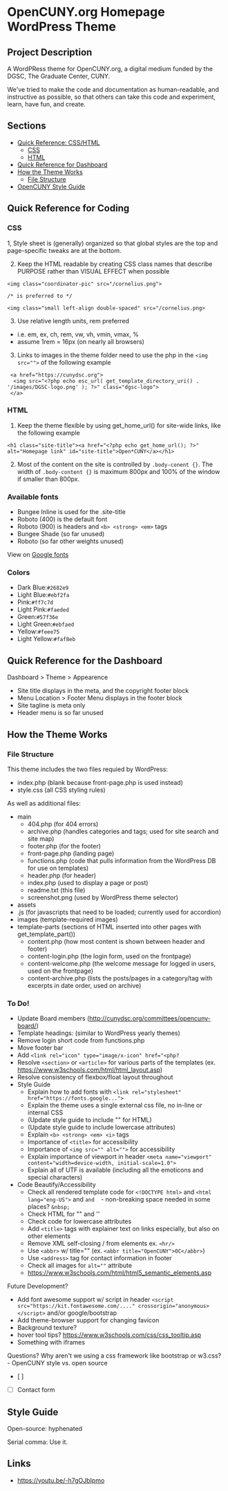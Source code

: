 # OpenCUNY.org Homepage WordPress Theme

## Project Description

A WordPRess theme for OpenCUNY.org, a digital medium funded by the DGSC, The Graduate Center, CUNY.

We've tried to make the code and documentation as human-readable, and instructive as possible, so that others can take this code and experiment, learn, have fun, and create. 

## Sections
- [Quick Reference: CSS/HTML](#quick-reference-for-coding)
  - [CSS](#CSS)
  - [HTML](#HTML)
- [Quick Reference for Dashboard](#quick-reference-for-dashboard) 
- [How the Theme Works](#how-the-theme-works)
  - [File Structure](#file-structure)
- [OpenCUNY Style Guide](#style-guide)
  
## Quick Reference for Coding

### CSS
1, Style sheet is (generally) organized so that global styles are the top and page-specific tweaks are at the bottom. 

2. Keep the HTML readable by creating CSS class names that describe PURPOSE rather than VISUAL EFFECT when possible 
```
<img class="coordinator-pic" src="/cornelius.png">

/* is preferred to */
  
<img class="small left-align double-spaced" src="/cornelius.png>
```
3. Use relative length units, rem preferred 
  - i.e. em, ex, ch, rem, vw, vh, vmin, vmax, %
  - assume 1rem = 16px (on nearly all browsers)

3. Links to images in the theme folder need to use the php in the `<img src="">` of the following example
```
 <a href="https://cunydsc.org">
  <img src="<?php echo esc_url( get_template_directory_uri() . '/images/DGSC-logo.png' ); ?>" class="dgsc-logo">
 </a>
```
### HTML
1. Keep the theme flexible by using get_home_url() for site-wide links, like the following example
```
<h1 class="site-title"><a href="<?php echo get_home_url(); ?>" alt="Homepage link" id="site-title">Open*CUNY</a></h1>
```
2. Most of the content on the site is controlled by `.body-conent {}`.
The width of `.body-content {}` is maximum 800px and 100% of the window if smaller than 800px.

### Available fonts
- Bungee Inline is used for the .site-title
- Roboto (400) is the default font
- Roboto (900) is headers and `<b> <strong> <em>` tags
- Bungee Shade (so far unused)
- Roboto (so far other weights unused)

View on [Google fonts](https://fonts.google.com/share?selection.family=Bungee%20Inline%7CBungee%20Shade%7CRoboto:ital,wght@0,100;0,400;0,700;0,900;1,100;1,400;1,700;1,900)

### Colors
- Dark Blue:`#2682e9`
- Light Blue:`#ebf2fa`
- Pink:`#ff7c7d`
- Light Pink:`#faeded`
- Green:`#57f36e`
- Light Green:`#ebfaed`
- Yellow:`#feee75`
- Light Yellow:`#faf8eb`
 

## Quick Reference for the Dashboard
Dashboard > Theme > Appearence
- Site title displays in the meta, and the copyright footer block
- Menu Location > Footer Menu displays in the footer block
- Site tagline is meta only
- Header menu is so far unused

## How the Theme Works
### File Structure

This theme includes the two files requied by WordPress:
- index.php (blank because front-page.php is used instead)
- style.css (all CSS styling rules)

As well as additional files:

- main
  - 404.php (for 404 errors)
  - archive.php (handles categories and tags; used for site search and site map)
  - footer.php (for the footer)
  - front-page.php (landing page)
  - functions.php (code that pulls information from the WordPress DB for use on templates)
  - header.php (for header)
  - index.php (used to display a page or post)
  - readme.txt (this file)
  - screenshot.png (used by WordPress theme selector)
 - assets
  - .js (for javascripts that need to be loaded; currently used for accordion)
  - images (template-required images)
  - template-parts (sections of HTML inserted into other pages with get_template_part())
    - content.php (how most content is shown between header and footer)
    - content-login.php (the login form, used on the frontpage)
    - content-welcome.php (the welcome message for logged in users, used on the frontpage)
    - content-archive.php (lists the posts/pages in a category/tag with excerpts in date order, used on archive)
    
 ### To Do!
- Update Board members (http://cunydsc.org/committees/opencuny-board/)
- Template headings: (similar to WordPress yearly themes)
- Remove login short code from functions.php
- Move footer bar
- Add `<link rel="icon" type="image/x-icon" href="<php? `
- Resolve `<section>` or `<article>` for various parts of the templates (ex. https://www.w3schools.com/html/html_layout.asp)
- Resolve consistency of flexbox/float layout throughout
- Style Guide
	- Explain how to add fonts with `<link rel="stylesheet" href="https://fonts.google...">`
	- Explain the theme uses a single external css file, no in-line or internal CSS
	- (Update style guide to include "" for HTML)
	- (Update style guide to include lowercase attributes)
	- Explain `<b> <strong> <em> <i>` tags
	- Importance of `<title>` for accessibility
	- Importance of `<img src="" alt="">` for accessibility
	- Explain importance of viewport in header `<meta name="viewport" content="width=device-width, initial-scale=1.0">`
	- Explain all of UTF is available (including all the emoticons and special characters)
- Code Beautify/Accessibility
	- Check all rendered template code for `<!DOCTYPE html>` and `<html lang="eng-US">` and ` and `<meta charset="UTF-8"> <meta name="viewport" content="width=device-width, initial-scale=1.0">`
`	- non-breaking space needed in some places? `&nbsp;`
	- Check HTML for "" and ''
	- Check code for lowercase attributes
	- Add `<title>` tags with explainer text on links especially, but also on other elements
	- Remove XML self-closing / from elements ex. `<hr/>`
	- Use `<abbr>` w/ title="" (ex. `<abbr title="OpenCUNY">OC</abbr>`)
	- Use `<address>` tag for contact information in footer
	- Check all images for `alt=""` attribute
	- https://www.w3schools.com/html/html5_semantic_elements.asp


Future Development?
- Add font awesome support w/ script in header `<script src="https://kit.fontawesome.com/...." crossorigin="anonymous></script>` and/or google/bootstrap 
- Add theme-browser support for changing favicon
- Background texture? 
- hover tool tips? https://www.w3schools.com/css/css_tooltip.asp
- Something with iframes

Questions?
Why aren't we using a css framework like bootstrap or w3.css?
	- OpenCUNY style vs. open source
 - [ ]
 - [ ] Contact form
 
## Style Guide
Open-source: hyphenated

Serial comma: Use it. 


## Links
- https://youtu.be/-h7gOJbIpmo



